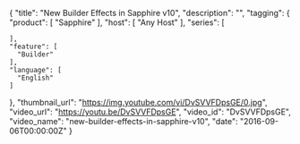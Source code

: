 {
  "title": "New Builder Effects in Sapphire v10",
  "description": "",
  "tagging": {
    "product": [
      "Sapphire"
    ],
    "host": [
      "Any Host"
    ],
    "series": [

    ],
    "feature": [
      "Builder"
    ],
    "language": [
      "English"
    ]
  },
  "thumbnail_url": "https://img.youtube.com/vi/DvSVVFDpsGE/0.jpg",
  "video_url": "https://youtu.be/DvSVVFDpsGE",
  "video_id": "DvSVVFDpsGE",
  "video_name": "new-builder-effects-in-sapphire-v10",
  "date": "2016-09-06T00:00:00Z"
}

